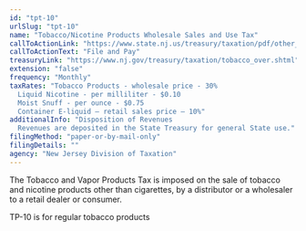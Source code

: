 ```yaml
---
id: "tpt-10"
urlSlug: "tpt-10"
name: "Tobacco/Nicotine Products Wholesale Sales and Use Tax"
callToActionLink: "https://www.state.nj.us/treasury/taxation/pdf/other_forms/tobacco/TPT-10.pdf"
callToActionText: "File and Pay"
treasuryLink: "https://www.nj.gov/treasury/taxation/tobacco_over.shtml"
extension: "false"
frequency: "Monthly"
taxRates: "Tobacco Products - wholesale price - 30%
  Liquid Nicotine - per milliliter - $0.10
  Moist Snuff - per ounce - $0.75
  Container E-liquid – retail sales price – 10%"
additionalInfo: "Disposition of Revenues
  Revenues are deposited in the State Treasury for general State use."
filingMethod: "paper-or-by-mail-only"
filingDetails: ""
agency: "New Jersey Division of Taxation"
---
```


The Tobacco and Vapor Products Tax is imposed on the sale of tobacco and nicotine products other than cigarettes, by a distributor or a wholesaler to a retail dealer or consumer.

TP-10 is for regular tobacco products
